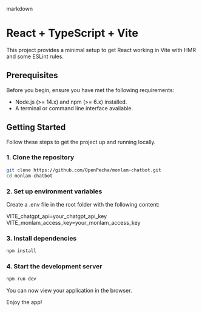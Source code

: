 markdown

# React + TypeScript + Vite

This project provides a minimal setup to get React working in Vite with HMR and some ESLint rules.

## Prerequisites

Before you begin, ensure you have met the following requirements:

- Node.js (>= 14.x) and npm (>= 6.x) installed.
- A terminal or command line interface available.

## Getting Started

Follow these steps to get the project up and running locally.

### 1. Clone the repository

```sh
git clone https://github.com/OpenPecha/monlam-chatbot.git
cd monlam-chatbot
```

### 2. Set up environment variables

Create a .env file in the root folder with the following content:

VITE_chatgpt_api=your_chatgpt_api_key
VITE_monlam_access_key=your_monlam_access_key

### 3. Install dependencies

```sh
npm install
```

### 4. Start the development server

```sh
npm run dev
```

You can now view your application in the browser.

Enjoy the app!
